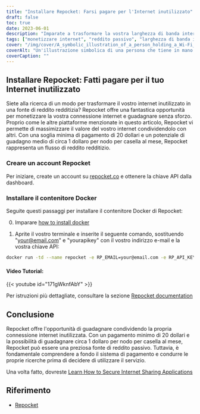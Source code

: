 ```yaml
---
title: "Installare Repocket: Farsi pagare per l'Internet inutilizzato"
draft: false
toc: true
date: 2023-06-01
description: "Imparate a trasformare la vostra larghezza di banda internet inutilizzata in un flusso di reddito passivo condividendola con altri."
tags: ["monetizzare internet", "reddito passivo", "larghezza di banda inutilizzata", "condividere internet", "guadagnare denaro", "connessione a Internet", "peer-to-peer", "Repocket", "EarnApp", "Guadagno di miele", "VPN", "scopi di raschiamento", "opzioni di pagamento", "vaglia", "BTC", "LTC", "MATICA", "guadagni", "flessibilità", "chiave api", "guadagnare da internet inutilizzato", "monetizzare la connessione internet", "reddito passivo dalla condivisione di internet", "guadagnare senza sforzo", "soglia minima di pagamento", "potenziale di guadagno medio", "Contenitore Docker Repocket", "Documentazione di Repocket", "comprendere a fondo il sistema di pagamento", "condurre una ricerca prima di utilizzare"]
cover: "/img/cover/A_symbolic_illustration_of_a_person_holding_a_Wi-Fi_signal.png"
coverAlt: "Un'illustrazione simbolica di una persona che tiene in mano un segnale Wi-Fi con simboli di denaro che fluiscono nella sua tasca."
coverCaption: ""
---
```


## Installare Repocket: Fatti pagare per il tuo Internet inutilizzato

Siete alla ricerca di un modo per trasformare il vostro internet inutilizzato in una fonte di reddito redditizia? Repocket offre una fantastica opportunità per monetizzare la vostra connessione internet e guadagnare senza sforzo. Proprio come le altre piattaforme menzionate in questo articolo, Repocket vi permette di massimizzare il valore del vostro internet condividendolo con altri. Con una soglia minima di pagamento di 20 dollari e un potenziale di guadagno medio di circa 1 dollaro per nodo per casella al mese, Repocket rappresenta un flusso di reddito redditizio.

### Creare un account Repocket
Per iniziare, create un account su [repocket.co](https://link.repocket.co/raqc) e ottenere la chiave API dalla dashboard.

### Installare il contenitore Docker
Seguite questi passaggi per installare il contenitore Docker di Repocket:

0. Imparare [how to install docker](https://simeononsecurity.ch/other/creating-profitable-low-powered-crypto-miners/#installing-docker)

1. Aprite il vostro terminale e inserite il seguente comando, sostituendo "your@email.com" e "yourapikey" con il vostro indirizzo e-mail e la vostra chiave API:
```bash
docker run -td --name repocket -e RP_EMAIL=your@email.com -e RP_API_KEY=yourapikey -d --restart=always repocket/repocket
```

#### Video Tutorial:

{{< youtube id="171gWknfAbY" >}}

Per istruzioni più dettagliate, consultare la sezione [Repocket documentation](https://link.repocket.co/raqc)

## Conclusione
Repocket offre l'opportunità di guadagnare condividendo la propria connessione internet inutilizzata. Con un pagamento minimo di 20 dollari e la possibilità di guadagnare circa 1 dollaro per nodo per casella al mese, Repocket può essere una preziosa fonte di reddito passivo. Tuttavia, è fondamentale comprendere a fondo il sistema di pagamento e condurre le proprie ricerche prima di decidere di utilizzare il servizio.

Una volta fatto, dovreste [Learn How to Secure Internet Sharing Applications](https://simeononsecurity.ch/other/how-to-secure-internet-sharing-applications/)

## Riferimento
- [Repocket](https://link.repocket.co/raqc)